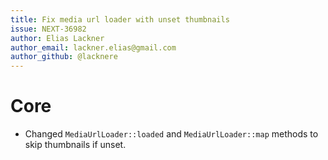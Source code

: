 ```yaml
---
title: Fix media url loader with unset thumbnails
issue: NEXT-36982
author: Elias Lackner
author_email: lackner.elias@gmail.com
author_github: @lacknere
---
```

# Core
* Changed `MediaUrlLoader::loaded` and `MediaUrlLoader::map` methods to skip thumbnails if unset.

